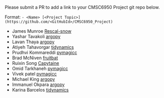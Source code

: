 Please submit a PR to add a link to your CMSC6950 Project git repo below.

Format: `- <Name> [<Project Topic>](https://github.com/<GitHubId>/CMSC6950_Project)`

- James Munroe [Rescal-snow](https://github.com/jmunroe/CMSC6950_Project)
- Yashar Tavakoli [argopy](https://github.com/yashar-mun/CMSC6950_Project)
- Lavan Thaya [argopy](https://github.com/lavanthaya/CMSC6950_Project)
- Atiyeh Tahavorgar [tidynamics](https://github.com/Atiyeh996/CMSC6950_Project)
- Prudhvi Kommareddi [pymagicc](https://github.com/pkommareddi/CMSC6950_Project)
- Brad McNiven [fruitbat](https://github.com/bm2570/CMSC6950_Project)
- Ruixin Song [Capytaine](https://github.com/tsuzzy/CMSC6950_Project)
- Omid Tarkhaneh [pymagicc](https://github.com/OmidTarkhaneh/CMSC6950_Project)  
- Vivek patel [pymagicc](https://github.com/vivek1697/CMSC6950_Project)
- Michael King [argopy](https://github.com/mtk282/CMSC6950_Project)
- Immanuel Okpara [argopy](https://github.com/kentokpara/CMSC6950_Project)
- Karina Barcelos [tidynamics](https://github.com/kdabarcelos/CMSC6950_Project)
